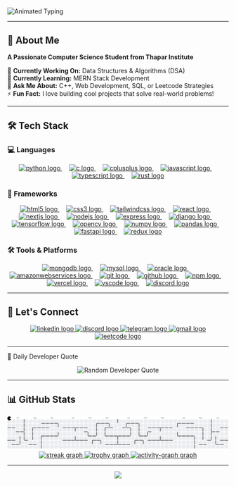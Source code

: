 # <div align="center">
  <img src="https://readme-typing-svg.herokuapp.com?font=Kalam&size=40&duration=3000&pause=1000&color=39FF14&center=true&vCenter=true&width=600&height=100&lines=Hello+Developers!+%F0%9F%91%8B;I+am+Priyansh" alt="Animated Typing" />
</div>

---



## 🚀 About Me

**A Passionate Computer Science Student from Thapar Institute**

🔭 **Currently Working On:** Data Structures & Algorithms (DSA)  
🌱 **Currently Learning:** MERN Stack Development  
💬 **Ask Me About:** C++, Web Development, SQL, or Leetcode Strategies  
⚡ **Fun Fact:** I love building cool projects that solve real-world problems!

---

## 🛠️ Tech Stack

### 💻 Languages
<div align="center">
  <a href="https://www.python.org" target="_blank">
    <img src="https://cdn.jsdelivr.net/gh/devicons/devicon/icons/python/python-original.svg" height="60" alt="python logo"  />
  </a>
  <img width="12" />
  <a href="https://en.wikipedia.org/wiki/C_(programming_language)" target="_blank">
    <img src="https://cdn.jsdelivr.net/gh/devicons/devicon/icons/c/c-original.svg" height="60" alt="c logo"  />
  </a>
  <img width="12" />
  <a href="https://isocpp.org" target="_blank">
    <img src="https://cdn.jsdelivr.net/gh/devicons/devicon/icons/cplusplus/cplusplus-original.svg" height="60" alt="cplusplus logo"  />
  </a>
  <img width="12" />
  <a href="https://developer.mozilla.org/en-US/docs/Web/JavaScript" target="_blank">
    <img src="https://cdn.jsdelivr.net/gh/devicons/devicon/icons/javascript/javascript-original.svg" height="60" alt="javascript logo"  />
  </a>
  <img width="12" />
  <a href="https://www.typescriptlang.org" target="_blank">
    <img src="https://skillicons.dev/icons?i=ts" height="60" alt="typescript logo"  />
  </a>
  <img width="12" />
  <a href="https://www.rust-lang.org" target="_blank">
    <img src="https://skillicons.dev/icons?i=rust" height="60" alt="rust logo"  />
  </a>
</div>

### 🚀 Frameworks
<div align="center">
  <a href="https://developer.mozilla.org/en-US/docs/Web/HTML" target="_blank">
    <img src="https://cdn.jsdelivr.net/gh/devicons/devicon/icons/html5/html5-original.svg" height="60" alt="html5 logo"  />
  </a>
  <img width="12" />
  <a href="https://developer.mozilla.org/en-US/docs/Web/CSS" target="_blank">
    <img src="https://cdn.jsdelivr.net/gh/devicons/devicon/icons/css3/css3-original.svg" height="60" alt="css3 logo"  />
  </a>
  <img width="12" />
  <a href="https://tailwindcss.com" target="_blank">
    <img src="https://cdn.simpleicons.org/tailwindcss/06B6D4" height="60" alt="tailwindcss logo"  />
  </a>
  <img width="12" />
  <a href="https://reactjs.org" target="_blank">
    <img src="https://cdn.jsdelivr.net/gh/devicons/devicon/icons/react/react-original.svg" height="60" alt="react logo"  />
  </a>
  <img width="12" />
  <a href="https://nextjs.org" target="_blank">
    <img src="https://cdn.jsdelivr.net/gh/devicons/devicon/icons/nextjs/nextjs-original.svg" height="60" alt="nextjs logo"  />
  </a>
  <img width="12" />
  <a href="https://nodejs.org" target="_blank">
    <img src="https://cdn.jsdelivr.net/gh/devicons/devicon/icons/nodejs/nodejs-original.svg" height="60" alt="nodejs logo"  />
  </a>
  <img width="12" />
  <a href="https://expressjs.com" target="_blank">
    <img src="https://skillicons.dev/icons?i=express" height="60" alt="express logo"  />
  </a>
  <img width="12" />
  <a href="https://www.djangoproject.com" target="_blank">
    <img src="https://skillicons.dev/icons?i=django" height="60" alt="django logo"  />
  </a>
  <img width="12" />
  <a href="https://www.tensorflow.org" target="_blank">
    <img src="https://cdn.jsdelivr.net/gh/devicons/devicon/icons/tensorflow/tensorflow-original.svg" height="60" alt="tensorflow logo"  />
  </a>
  <img width="12" />
  <a href="https://opencv.org" target="_blank">
    <img src="https://cdn.jsdelivr.net/gh/devicons/devicon/icons/opencv/opencv-original.svg" height="60" alt="opencv logo"  />
  </a>
  <img width="12" />
  <a href="https://numpy.org" target="_blank">
    <img src="https://cdn.jsdelivr.net/gh/devicons/devicon/icons/numpy/numpy-original.svg" height="60" alt="numpy logo"  />
  </a>
  <img width="12" />
  <a href="https://pandas.pydata.org" target="_blank">
    <img src="https://cdn.jsdelivr.net/gh/devicons/devicon/icons/pandas/pandas-original.svg" height="60" alt="pandas logo"  />
  </a>
  <img width="12" />
  <a href="https://fastapi.tiangolo.com" target="_blank">
    <img src="https://cdn.jsdelivr.net/gh/devicons/devicon/icons/fastapi/fastapi-original.svg" height="60" alt="fastapi logo"  />
  </a>
  <img width="12" />
  <a href="https://redux.js.org" target="_blank">
    <img src="https://cdn.jsdelivr.net/gh/devicons/devicon/icons/redux/redux-original.svg" height="60" alt="redux logo"  />
  </a>
</div>

### 🛠️ Tools & Platforms
<div align="center">
  <a href="https://www.mongodb.com" target="_blank">
    <img src="https://cdn.jsdelivr.net/gh/devicons/devicon/icons/mongodb/mongodb-original.svg" height="60" alt="mongodb logo"  />
  </a>
  <img width="12" />
  <a href="https://www.mysql.com" target="_blank">
    <img src="https://cdn.jsdelivr.net/gh/devicons/devicon/icons/mysql/mysql-original.svg" height="60" alt="mysql logo"  />
  </a>
  <img width="12" />
  <a href="https://www.oracle.com/database/" target="_blank">
    <img src="https://cdn.jsdelivr.net/gh/devicons/devicon/icons/oracle/oracle-original.svg" height="60" alt="oracle logo"  />
  </a>
  <img width="12" />
  <a href="https://aws.amazon.com" target="_blank">
    <img src="https://skillicons.dev/icons?i=aws" height="60" alt="amazonwebservices logo"  />
  </a>
  <img width="12" />
  <a href="https://git-scm.com" target="_blank">
    <img src="https://cdn.jsdelivr.net/gh/devicons/devicon/icons/git/git-original.svg" height="60" alt="git logo"  />
  </a>
  <img width="12" />
  <a href="https://github.com" target="_blank">
    <img src="https://skillicons.dev/icons?i=github" height="60" alt="github logo"  />
  </a>
  <img width="12" />
  <a href="https://www.npmjs.com" target="_blank">
    <img src="https://cdn.jsdelivr.net/gh/devicons/devicon/icons/npm/npm-original-wordmark.svg" height="60" alt="npm logo"  />
  </a>
  <img width="12" />
  <a href="https://vercel.com" target="_blank">
    <img src="https://skillicons.dev/icons?i=vercel" height="60" alt="vercel logo"  />
  </a>
  <img width="12" />
  <a href="https://code.visualstudio.com" target="_blank">
    <img src="https://cdn.jsdelivr.net/gh/devicons/devicon/icons/vscode/vscode-original.svg" height="60" alt="vscode logo"  />
  </a>
  <img width="12" />
  <a href="https://discord.com" target="_blank">
    <img src="https://cdn.simpleicons.org/discord/5865F2" height="60" alt="discord logo"  />
  </a>
</div>

---

## 🤝 Let's Connect

<div align="center">
  <a href="https://linkedin.com/in/priyanshgoel" target="_blank">
    <img src="https://img.shields.io/static/v1?message=LinkedIn&logo=linkedin&label=&color=0077B5&logoColor=white&labelColor=&style=for-the-badge" height="25" alt="linkedin logo"  />
  </a>
  <a href="https://discord.com/users/priyanshgoel0401" target="_blank">
    <img src="https://img.shields.io/static/v1?message=Discord&logo=discord&label=&color=7289DA&logoColor=white&labelColor=&style=for-the-badge" height="25" alt="discord logo"  />
  </a>
  <a href="https://t.me/priyanshgoel0401" target="_blank">
    <img src="https://img.shields.io/static/v1?message=Telegram&logo=telegram&label=&color=2CA5E0&logoColor=white&labelColor=&style=for-the-badge" height="25" alt="telegram logo"  />
  </a>
  <a href="mailto:priyanshgoel0401@gmail.com">
    <img src="https://img.shields.io/static/v1?message=Gmail&logo=gmail&label=&color=D14836&logoColor=white&labelColor=&style=for-the-badge" height="25" alt="gmail logo"  />
  </a>
  <a href="https://leetcode.com/priyansh_0401" target="_blank">
    <img src="https://img.shields.io/static/v1?message=LeetCode&logo=leetcode&label=&color=FFA116&logoColor=white&labelColor=&style=for-the-badge" height="25" alt="leetcode logo"  />
  </a>
</div>

---


💭 Daily Developer Quote
<div align="center">
  <img src="https://quotes-github-readme.vercel.app/api?type=horizontal&theme=dark" alt="Random Developer Quote" />
</div>

---

## 📊 GitHub Stats

<a href="https://github.com/priyansh0401" target="_blank">
  <picture>
    <source media="(prefers-color-scheme: dark)" srcset="https://raw.githubusercontent.com/priyansh0401/priyansh0401/output/pacman-contribution-graph-dark.svg">
    <source media="(prefers-color-scheme: light)" srcset="https://raw.githubusercontent.com/priyansh0401/priyansh0401/output/pacman-contribution-graph.svg">
    <img alt="pacman contribution graph" src="https://raw.githubusercontent.com/priyansh0401/priyansh0401/output/pacman-contribution-graph.svg">
  </picture>
</a>

<div align="center">
  
  <a href="https://github.com/priyansh0401" target="_blank">
    <img src="https://streak-stats.demolab.com?user=priyansh0401&locale=en&mode=daily&theme=github_dark&hide_border=false&border_radius=5&order=3" height="150" alt="streak graph"  />
  </a>
  <a href="https://github.com/priyansh0401" target="_blank">
    <img src="https://github-profile-trophy.vercel.app?username=priyansh0401&theme=darkhub&column=-1&row=1&margin-w=8&margin-h=8&no-bg=false&no-frame=false&order=4" height="150" alt="trophy graph"  />
  </a>
  <a href="https://github.com/priyansh0401" target="_blank">
    <img src="https://github-readme-activity-graph.vercel.app/graph?username=priyansh0401&radius=16&theme=github-dark&area=true&order=5&color=2dba4e&hide_title=false&line=2dba4e&point=2dba4e&title_color=2dba4e&area_color=2dba4e" height="300" alt="activity-graph graph"  />
  </a>
</div>

---

<div align="center">
  <img src="https://profile-counter.glitch.me/priyansh0401/count.svg?"  />
</div>

